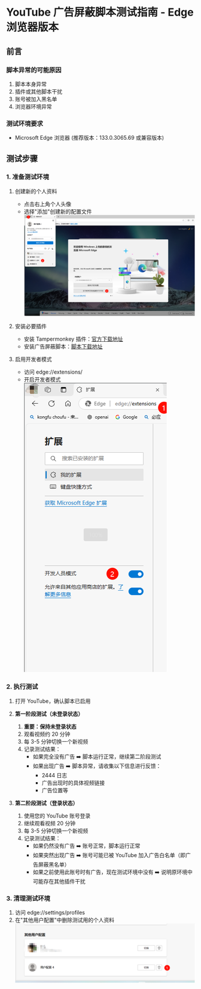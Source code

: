 # YouTube 广告屏蔽脚本测试指南 - Edge 浏览器版本

## 前言

### 脚本异常的可能原因

1. 脚本本身异常
2. 插件或其他脚本干扰
3. 账号被加入黑名单
4. 浏览器环境异常

### 测试环境要求

- Microsoft Edge 浏览器 (推荐版本：133.0.3065.69 或兼容版本)

## 测试步骤

### 1. 准备测试环境

1. 创建新的个人资料

   - 点击右上角个人头像
   - 选择"添加"创建新的配置文件
     ![Edge新建个人资料](images/PixPin_2025-02-22_13-55-56.png)

2. 安装必要插件

   - 安装 Tampermonkey 插件：[官方下载地址](https://www.tampermonkey.net/index.php?browser=chrome)
   - 安装广告屏蔽脚本：[脚本下载地址](https://greasyfork.org/zh-CN/scripts/480192-%E5%93%8E%E5%91%A6%E4%B8%8D%E9%94%99%E5%93%A6-%E5%AD%A6%E4%BC%9A%E7%9C%8B%E7%AE%80%E4%BB%8B-%E9%BB%91%E5%8F%B7%E5%A5%BD%E5%83%8F%E8%83%BD%E7%94%A8%E4%BA%86-%E5%8F%8D%E9%A6%88%E4%B8%80%E4%B8%8B)

3. 启用开发者模式
   - 访问 edge://extensions/
   - 开启开发者模式
     ![Edge开发者模式](images/PixPin_2025-02-22_14-01-35.png)

### 2. 执行测试

1. 打开 YouTube，确认脚本已启用

2. **第一阶段测试（未登录状态）**

   1. **重要：保持未登录状态**
   2. 观看视频约 20 分钟
   3. 每 3-5 分钟切换一个新视频
   4. 记录测试结果：
      - 如果完全没有广告 ➡️ 脚本运行正常，继续第二阶段测试
      - 如果出现广告 ➡️ 脚本异常，请收集以下信息进行反馈：
        - 2444 日志
        - 广告出现时的具体视频链接
        - 广告位置等

3. **第二阶段测试（登录状态）**
   1. 使用您的 YouTube 账号登录
   2. 继续观看视频 20 分钟
   3. 每 3-5 分钟切换一个新视频
   4. 记录测试结果：
      - 如果仍然没有广告 ➡️ 账号正常，脚本运行正常
      - 如果突然出现广告 ➡️ 账号可能已被 YouTube 加入广告白名单（即广告屏蔽黑名单）
      - 如果之前使用此账号时有广告，现在测试环境中没有 ➡️ 说明原环境中可能存在其他插件干扰

### 3. 清理测试环境

1. 访问 edge://settings/profiles
2. 在"其他用户配置"中删除测试用的个人资料
   ![Edge删除个人资料](images/PixPin_2025-02-22_14-05-47.png)
